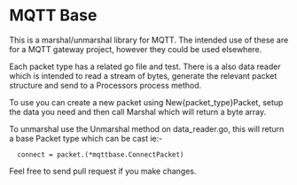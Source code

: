 # MQTT Base

This is a marshal/unmarshal library for MQTT.   The intended use of these are for a MQTT gateway project, however they could be used elsewhere.

Each packet type has a related go file and test.   There is a also data reader which is intended to read a stream of bytes, generate the relevant packet structure and send to a Processors process method.

To use you can create a new packet using New{packet_type}Packet, setup the data you need and then call Marshal which will return a byte array.

To unmarshal use the Unmarshal method on data_reader.go, this will return a base Packet type which can be cast ie:-

      connect = packet.(*mqttbase.ConnectPacket)

Feel free to send pull request if you make changes.
